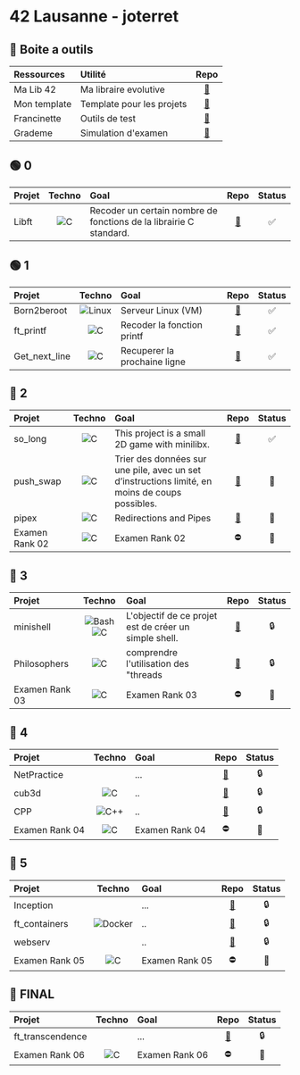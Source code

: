 # 42 Lausanne - joterret

## 🧰 Boite a outils
| Ressources        | Utilité                   | Repo                                                    |
| :---------------  | :------                   |:-----:                                                  |
| Ma Lib 42         | Ma libraire evolutive     |[🔗](https://github.com/Madness807/42Ressources)         |
| Mon template      | Template pour les projets |[🔗](https://github.com/Madness807/42_Project_template)  |
| Francinette       | Outils de test            |[🔗](https://github.com/xicodomingues/francinette)       |
| Grademe           | Simulation d'examen       |[🔗](https://grademe.fr/)                                |


## 🟢 0
| Projet            | Techno                                                                                                     |Goal                                                                                                                                                             | Repo                                                  |Status|
| :---------------  |:---------------:                                                                                           |:-----                                                                                                                                                           |:-----:                                                 |:------:|
| Libft             |<img alt="C" 			        src="https://img.shields.io/badge/-C-A8B9CC?logo=C&logoColor=white"/>             |Recoder un certain nombre de fonctions de la librairie C standard.                                                                                              |[🔗](https://github.com/Madness807/42_libft)           |✅|

## 🟢 1
| **Projet**        | **Techno**                                                                                                |**Goal**                                                                                                                                                         |**Repo**                                               |**Status**|
| :---------------  |:---------------:                                                                                          | :-----                                                                                                                                                          |:-----:                                                |:------:|
| Born2beroot       | <img alt="Linux" 		    src="https://img.shields.io/badge/-Linux-FCC624?logo=Linux&logoColor=white"/>     | Serveur Linux (VM)                                                                                                                                              |[🔗](https://github.com/Madness807/42_Born2beroot)     |✅|
| ft_printf         | <img alt="C" 			      src="https://img.shields.io/badge/-C-A8B9CC?logo=C&logoColor=white"/>             | Recoder la fonction printf                                                                                                                                      |[🔗](https://github.com/Madness807/42_ft_printf)       |✅|
| Get_next_line     | <img alt="C" 			      src="https://img.shields.io/badge/-C-A8B9CC?logo=C&logoColor=white"/>             | Recuperer la prochaine ligne                                                                                                                                    |[🔗](https://github.com/Madness807/42_get_next_line)   |✅|

## 🔵 2
| Projet            | Techno                                                                                                    |Goal                                                                                                                                                             |Repo                                                   |Status|
| :---------------  |:---------------:                                                                                          | :-----                                                                                                                                                          |:-----:                                                |:------:| 
| so_long           | <img alt="C" 			      src="https://img.shields.io/badge/-C-A8B9CC?logo=C&logoColor=white"/>             |This project is a small 2D game with minilibx.                                                                                                                   |[🔗](https://github.com/Madness807/so_long)            |✅|
| push_swap         | <img alt="C" 			      src="https://img.shields.io/badge/-C-A8B9CC?logo=C&logoColor=white"/>             |Trier des données sur une pile, avec un set d’instructions limité, en moins de coups possibles.                                                                  |[🔗](https://github.com/Madness807/42_push_swap)       |🚧|
| pipex             | <img alt="C" 			      src="https://img.shields.io/badge/-C-A8B9CC?logo=C&logoColor=white"/>             |Redirections and Pipes                                                                                                                                           |[🔗](https://github.com/Madness807/42_pipex)           |🚧|
| Examen Rank 02    | <img alt="C" 			      src="https://img.shields.io/badge/-C-A8B9CC?logo=C&logoColor=white"/>             |Examen Rank 02                                                                                                                                                   |⛔️                                                     |🔲|

## 🔴 3
| Projet            | Techno                                                                                                      |Goal                                                                                                                                                           |Repo                                                    |Status|
| :---------------  |:---------------:                                                                                            |:-----                                                                                                                                                         |:-----:                                                 |:------:| 
| minishell         | <img alt="Bash" 		    src="https://img.shields.io/badge/-Bash-4EAA25?logo=GNU Bash&logoColor=white"/><img alt="C" src="https://img.shields.io/badge/-C-A8B9CC?logo=C&logoColor=white"/>        |L'objectif de ce projet est de créer un simple shell.                     |[🔗](https://github.com/Madness807/minishell)           |🔒|
| Philosophers      | <img alt="C" 			      src="https://img.shields.io/badge/-C-A8B9CC?logo=C&logoColor=white"/>               |comprendre l'utilisation des "threads                                                                                                                          |[🔗](https://github.com/Madness807/Philosophers)        |🔒|
| Examen Rank 03    | <img alt="C" 			      src="https://img.shields.io/badge/-C-A8B9CC?logo=C&logoColor=white"/>               |Examen Rank 03                                                                                                                                                 | ⛔️                                                     |🔲|

## 🔴 4
| Projet            | Techno                                                                                                      |Goal                                                                                                                                                           |Repo                                                    |Status|
| :---------------  |:---------------:                                                                                            |:-----                                                                                                                                                         |:-----:                                                 |:------:| 
| NetPractice       |                                                                                                             |...                                                                                                                                                            | [🔗](https://github.com/Madness807/NetPractice)        |🔒|
| cub3d             | <img alt="C" 			      src="https://img.shields.io/badge/-C-A8B9CC?logo=C&logoColor=white"/>               |..                                                                                                                                                             | [🔗](https://github.com/Madness807/cub3d)              |🔒|
| CPP               | <img alt="C++" 			    src="https://img.shields.io/badge/-C++-00599C?logo=C++&logoColor=white"/>           |..                                                                                                                                                             | [🔗](https://github.com/Madness807/CPP)                |🔒|
| Examen Rank 04    | <img alt="C" 			      src="https://img.shields.io/badge/-C-A8B9CC?logo=C&logoColor=white"/>               |Examen Rank 04                                                                                                                                                 | ⛔️                                                     |🔲|

## 🔴 5
| Projet            | Techno                                                                                                      |Goal                                                                                                                                                           |Repo                                                    |Status|
| :---------------  |:---------------:                                                                                            |:-----                                                                                                                                                         |:-----:                                                 |:------:| 
| Inception         |                                                                                                             |...                                                                                                                                                            | [🔗](https://github.com/Madness807/Inception)          |🔒|
| ft_containers     | <img alt="Docker" 		  src="https://img.shields.io/badge/-Docker-2496ED?logo=Docker&logoColor=white"/>     |..                                                                                                                                                             | [🔗](https://github.com/Madness807/ft_containers)      |🔒|
| webserv           |                                                                                                             |..                                                                                                                                                             | [🔗](https://github.com/Madness807/webserv)            |🔒|
| Examen Rank 05    | <img alt="C" 			      src="https://img.shields.io/badge/-C-A8B9CC?logo=C&logoColor=white"/>               |Examen Rank 05                                                                                                                                                 | ⛔️                                                     |🔲|

## 🔴 FINAL
| Projet            | Techno                                                                                                      |Goal                                                                                                                                                           |Repo                                                    |Status|
| :---------------  |:---------------:                                                                                            |:-----                                                                                                                                                         |:-----:                                                  |:------:| 
| ft_transcendence  |                                                                                                             |...                                                                                                                                                            |[🔗](https://github.com/Madness807/ft_transcendence)    |🔒|
| Examen Rank 06    | <img alt="C" 			      src="https://img.shields.io/badge/-C-A8B9CC?logo=C&logoColor=white"/>               |Examen Rank 06                                                                                                                                                 | ⛔️                                                     |🔲|
